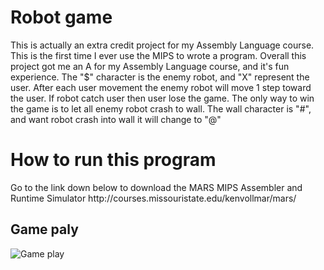 # Robot game

This is actually an extra credit project for my Assembly Language course. This is the first time I ever use the MIPS to wrote a program. Overall this project got me an A for my Assembly Language course, and it's fun experience. The "$" character is the enemy robot, and "X" represent the user. After each user movement the enemy robot will move 1 step toward the user. If robot catch user then user lose the game.  The only way to win the game is to let all enemy robot crash to wall.  The wall character is "#", and want robot crash into wall it will change to "@" 



<h1>How to run this program</h1>
<p>
  Go to the link down below to download the MARS MIPS Assembler and Runtime Simulator
  http://courses.missouristate.edu/kenvollmar/mars/

</p>
<h2>Game paly</h2>
<p>
  <img src="http://alan-huang.com/photo/project/mips.gif" alt="Game play">
   <br>
</p>


